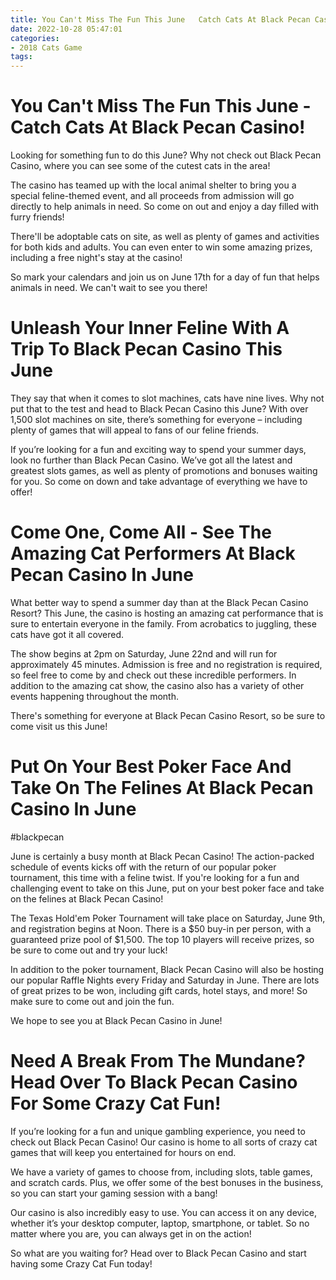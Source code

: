 ```yaml
---
title: You Can't Miss The Fun This June   Catch Cats At Black Pecan Casino!
date: 2022-10-28 05:47:01
categories:
- 2018 Cats Game
tags:
---
```



#  You Can't Miss The Fun This June - Catch Cats At Black Pecan Casino!

Looking for something fun to do this June? Why not check out Black Pecan Casino, where you can see some of the cutest cats in the area!

The casino has teamed up with the local animal shelter to bring you a special feline-themed event, and all proceeds from admission will go directly to help animals in need. So come on out and enjoy a day filled with furry friends!

There'll be adoptable cats on site, as well as plenty of games and activities for both kids and adults. You can even enter to win some amazing prizes, including a free night's stay at the casino!

So mark your calendars and join us on June 17th for a day of fun that helps animals in need. We can't wait to see you there!

#  Unleash Your Inner Feline With A Trip To Black Pecan Casino This June

They say that when it comes to slot machines, cats have nine lives. Why not put that to the test and head to Black Pecan Casino this June? With over 1,500 slot machines on site, there’s something for everyone – including plenty of games that will appeal to fans of our feline friends.

If you’re looking for a fun and exciting way to spend your summer days, look no further than Black Pecan Casino. We’ve got all the latest and greatest slots games, as well as plenty of promotions and bonuses waiting for you. So come on down and take advantage of everything we have to offer!

#  Come One, Come All - See The Amazing Cat Performers At Black Pecan Casino In June

What better way to spend a summer day than at the Black Pecan Casino Resort? This June, the casino is hosting an amazing cat performance that is sure to entertain everyone in the family. From acrobatics to juggling, these cats have got it all covered.

The show begins at 2pm on Saturday, June 22nd and will run for approximately 45 minutes. Admission is free and no registration is required, so feel free to come by and check out these incredible performers. In addition to the amazing cat show, the casino also has a variety of other events happening throughout the month.

There's something for everyone at Black Pecan Casino Resort, so be sure to come visit us this June!

#  Put On Your Best Poker Face And Take On The Felines At Black Pecan Casino In June

#blackpecan

June is certainly a busy month at Black Pecan Casino! The action-packed schedule of events kicks off with the return of our popular poker tournament, this time with a feline twist. If you're looking for a fun and challenging event to take on this June, put on your best poker face and take on the felines at Black Pecan Casino!

The Texas Hold'em Poker Tournament will take place on Saturday, June 9th, and registration begins at Noon. There is a $50 buy-in per person, with a guaranteed prize pool of $1,500. The top 10 players will receive prizes, so be sure to come out and try your luck!

In addition to the poker tournament, Black Pecan Casino will also be hosting our popular Raffle Nights every Friday and Saturday in June. There are lots of great prizes to be won, including gift cards, hotel stays, and more! So make sure to come out and join the fun.

We hope to see you at Black Pecan Casino in June!

#  Need A Break From The Mundane? Head Over To Black Pecan Casino For Some Crazy Cat Fun!

If you’re looking for a fun and unique gambling experience, you need to check out Black Pecan Casino! Our casino is home to all sorts of crazy cat games that will keep you entertained for hours on end.

We have a variety of games to choose from, including slots, table games, and scratch cards. Plus, we offer some of the best bonuses in the business, so you can start your gaming session with a bang!

Our casino is also incredibly easy to use. You can access it on any device, whether it’s your desktop computer, laptop, smartphone, or tablet. So no matter where you are, you can always get in on the action!

So what are you waiting for? Head over to Black Pecan Casino and start having some Crazy Cat Fun today!